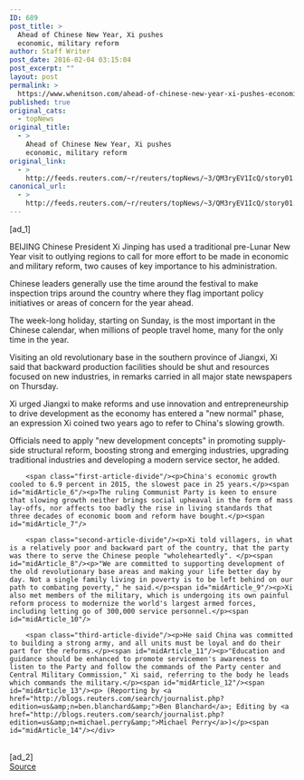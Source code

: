 ```yaml
---
ID: 689
post_title: >
  Ahead of Chinese New Year, Xi pushes
  economic, military reform
author: Staff Writer
post_date: 2016-02-04 03:15:04
post_excerpt: ""
layout: post
permalink: >
  https://www.whenitson.com/ahead-of-chinese-new-year-xi-pushes-economic-military-reform/
published: true
original_cats:
  - topNews
original_title:
  - >
    Ahead of Chinese New Year, Xi pushes
    economic, military reform
original_link:
  - >
    http://feeds.reuters.com/~r/reuters/topNews/~3/QM3ryEV1IcQ/story01.htm
canonical_url:
  - >
    http://feeds.reuters.com/~r/reuters/topNews/~3/QM3ryEV1IcQ/story01.htm
---
```

 [ad_1]
<br><div id="articleText">
<span id="midArticle_start"/>

<span class="focusParagraph" readability="5"><p><span class="articleLocation">BEIJING</span> Chinese President Xi Jinping has used a traditional pre-Lunar New Year visit to outlying regions to call for more effort to be made in economic and military reform, two causes of key importance to his administration.</p></span><span id="midArticle_0"/><p>Chinese leaders generally use the time around the festival to make inspection trips around the country where they flag important policy initiatives or areas of concern for the year ahead.</p><span id="midArticle_1"/><p>The week-long holiday, starting on Sunday, is the most important in the Chinese calendar, when millions of people travel home, many for the only time in the year.</p><span id="midArticle_2"/><p>Visiting an old revolutionary base in the southern province of Jiangxi, Xi said that backward production facilities should be shut and resources focused on new industries, in remarks carried in all major state newspapers on Thursday.</p><span id="midArticle_3"/><p>Xi urged Jiangxi to make reforms and use innovation and entrepreneurship to drive development as the economy has entered a "new normal" phase, an expression Xi coined two years ago to refer to China's slowing growth.</p><span id="midArticle_4"/><p>Officials need to apply "new development concepts" in promoting supply-side structural reform, boosting strong and emerging industries, upgrading traditional industries and developing a modern service sector, he added.</p><span id="midArticle_5"/>
        
        <span class="first-article-divide"/><p>China's economic growth cooled to 6.9 percent in 2015, the slowest pace in 25 years.</p><span id="midArticle_6"/><p>The ruling Communist Party is keen to ensure that slowing growth neither brings social upheaval in the form of mass lay-offs, nor affects too badly the rise in living standards that three decades of economic boom and reform have bought.</p><span id="midArticle_7"/>
        
        <span class="second-article-divide"/><p>Xi told villagers, in what is a relatively poor and backward part of the country, that the party was there to serve the Chinese people "wholeheartedly". </p><span id="midArticle_8"/><p>"We are committed to supporting development of the old revolutionary base areas and making your life better day by day. Not a single family living in poverty is to be left behind on our path to combating poverty," he said.</p><span id="midArticle_9"/><p>Xi also met members of the military, which is undergoing its own painful reform process to modernize the world's largest armed forces, including letting go of 300,000 service personnel.</p><span id="midArticle_10"/>
        
        <span class="third-article-divide"/><p>He said China was committed to building a strong army, and all units must be loyal and do their part for the reforms.</p><span id="midArticle_11"/><p>"Education and guidance should be enhanced to promote servicemen's awareness to listen to the Party and follow the commands of the Party center and Central Military Commission," Xi said, referring to the body he leads which commands the military.</p><span id="midArticle_12"/><span id="midArticle_13"/><p> (Reporting by <a href="http://blogs.reuters.com/search/journalist.php?edition=us&amp;n=ben.blanchard&amp;">Ben Blanchard</a>; Editing by <a href="http://blogs.reuters.com/search/journalist.php?edition=us&amp;n=michael.perry&amp;">Michael Perry</a>)</p><span id="midArticle_14"/></div>
<br>[ad_2]
<br><a href="http://feeds.reuters.com/~r/reuters/topNews/~3/QM3ryEV1IcQ/story01.htm">Source </a>